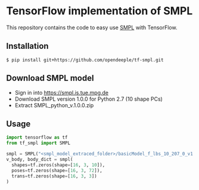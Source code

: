 # TensorFlow implementation of SMPL
This repository contains the code to easy use [SMPL](https://files.is.tue.mpg.de/black/papers/SMPL2015.pdf) with TensorFlow.

## Installation
```
$ pip install git+https://github.com/opendeeple/tf-smpl.git
```

## Download SMPL model
- Sign in into https://smpl.is.tue.mpg.de
- Download SMPL version 1.0.0 for Python 2.7 (10 shape PCs)
- Extract SMPL_python_v.1.0.0.zip

## Usage
```py
import tensorflow as tf
from tf_smpl import SMPL

smpl = SMPL("<smpl_model_extraced_folder>/basicModel_f_lbs_10_207_0_v1.0.0.pkl")
v_body, body_dict = smpl(
  shapes=tf.zeros(shape=[16, 3, 10]),
  poses=tf.zeros(shape=[16, 3, 72]),
  trans=tf.zeros(shape=[16, 3, 3])
)
```
